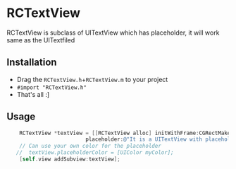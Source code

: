 RCTextView
==========

RCTextView is subclass of UITextView which has placeholder, it will work same as the UITextfiled

## Installation

 * Drag the `RCTextView.h`+`RCTextView.m` to your project
 * `#import "RCTextView.h"`
 * That's all :]
 
## Usage

```objective-c
    RCTextView *textView = [[RCTextView alloc] initWithFrame:CGRectMake(10, 50, 300, 200) 
					     placeholder:@"It is a UITextView with placeholder"];
    // Can use your own color for the placeholder
   //  textView.placeholderColor = [UIColor myColor];
    [self.view addSubview:textView];
    
```
